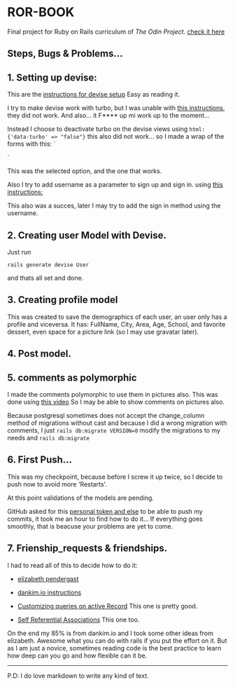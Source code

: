 # ROR-BOOK

Final project for Ruby on Rails curriculum of *The Odin Project*.
[check it here](https://www.theodinproject.com/lessons/ruby-on-rails-rails-final-project)


## Steps, Bugs & Problems...

## 1. Setting up devise:

This are the [instructions for devise setup](https://github.com/heartcombo/devise) Easy as reading it.

I try to make devise work with turbo, but I was unable with [this instructions](https://gorails.com/episodes/devise-hotwire-turbo), they did not work. And also... it F**** up mi work up to the moment...

Instead I choose to deactivate turbo on the devise views using ` html: {'data-turbo' => "false"} ` this also did not work... so I made a wrap of the forms with this:
`<div data-turbo="false">
</div>`

This was the selected option, and the one that works.

Also I try to add username as a parameter to sign up and sign in. using [this instructions:](https://dev.to/casseylottman/adding-a-field-to-your-sign-up-form-with-devise-10i1)

This also was a succes, later I may try to add the sign in method using the username.

## 2. Creating user Model with Devise.

Just run 

``rails generate devise User``

and thats all set and done.

## 3. Creating profile model
This was created to save the demographics of each user, an user only has a profile and viceversa.
 It has: FullName, City, Area, Age, School, and favorite dessert, even space for a picture link (so I may use gravatar later).

## 4. Post model.

## 5. comments as polymorphic

I made the comments polymorphic to use them in pictures also.
This was done using [this video](https://www.youtube.com/watch?v=fzz62HWGNNA) So I may be able to show comments on pictures also.

Because postgresql sometimes does not accept the change_column method of migrations without cast and because I did a wrong migration with comments, I just `rails db:migrate VERSION=0` modify the migrations to my needs and `rails db:migrate`

## 6. First Push...

This was my checkpoint, because before I screw it up twice, so I decide to push now to avoid more 'Restarts'.

At this point validations of the models are pending.

GitHub asked for this [personal token and else](https://dev.to/ibmdeveloper/can-t-push-to-your-github-repo-i-can-help-with-that-1fda) to be able to push my commits, it took me an hour to find how to do it... If everything goes smoothly, that is beacuse your problems are yet to come.


## 7. Frienship_requests & friendships. 
I had to read all of this to decide how to do it: 
- [elizabeth pendergast](https://medium.com/@elizabethprendergast/using-custom-relation-queries-to-establish-friends-and-friendships-in-rails-and-activerecord-6c6e5825433a)

- [dankim.io instructions](https://dankim.io/mutual-friendship-rails) 
- [Customizing queries on active Record](https://api.rubyonrails.org/classes/ActiveRecord/Associations/ClassMethods.html#module-ActiveRecord%3a%3aAssociations%3a%3aClassMethods-label-Customizing+the+query) This one is pretty good.
- [Self Referential Associations](https://riptutorial.com/ruby-on-rails/example/10240/self-referential-association) This one too.

On the end my 85% is from dankim.io and I took some other ideas from elizabeth. Awesome what you can do with rails if you put the effort on it. But as I am just a novice, sometimes reading code is the best practice to learn how deep can you go and how flexible can it be.







---
P.D: I do love markdown to write any kind of text.